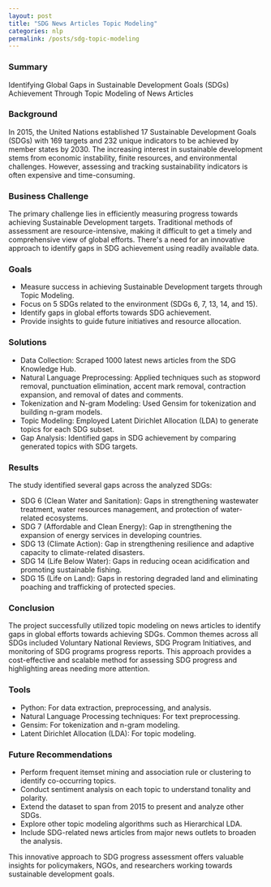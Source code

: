 ```yaml
---
layout: post
title: "SDG News Articles Topic Modeling"
categories: nlp
permalink: /posts/sdg-topic-modeling
---
```



### Summary
Identifying Global Gaps in Sustainable Development Goals (SDGs) Achievement Through Topic Modeling of News Articles

### Background
In 2015, the United Nations established 17 Sustainable Development Goals (SDGs) with 169 targets and 232 unique indicators to be achieved by member states by 2030. The increasing interest in sustainable development stems from economic instability, finite resources, and environmental challenges. However, assessing and tracking sustainability indicators is often expensive and time-consuming.

### Business Challenge
The primary challenge lies in efficiently measuring progress towards achieving Sustainable Development targets. Traditional methods of assessment are resource-intensive, making it difficult to get a timely and comprehensive view of global efforts. There's a need for an innovative approach to identify gaps in SDG achievement using readily available data.

### Goals
- Measure success in achieving Sustainable Development targets through Topic Modeling.
- Focus on 5 SDGs related to the environment (SDGs 6, 7, 13, 14, and 15).
- Identify gaps in global efforts towards SDG achievement.
- Provide insights to guide future initiatives and resource allocation.

### Solutions
- Data Collection: Scraped 1000 latest news articles from the SDG Knowledge Hub.
- Natural Language Preprocessing: Applied techniques such as stopword removal, punctuation elimination, accent mark removal, contraction expansion, and removal of dates and comments.
- Tokenization and N-gram Modeling: Used Gensim for tokenization and building n-gram models.
- Topic Modeling: Employed Latent Dirichlet Allocation (LDA) to generate topics for each SDG subset.
- Gap Analysis: Identified gaps in SDG achievement by comparing generated topics with SDG targets.

### Results
The study identified several gaps across the analyzed SDGs:
- SDG 6 (Clean Water and Sanitation): Gaps in strengthening wastewater treatment, water resources management, and protection of water-related ecosystems.
- SDG 7 (Affordable and Clean Energy): Gap in strengthening the expansion of energy services in developing countries.
- SDG 13 (Climate Action): Gap in strengthening resilience and adaptive capacity to climate-related disasters.
- SDG 14 (Life Below Water): Gaps in reducing ocean acidification and promoting sustainable fishing.
- SDG 15 (Life on Land): Gaps in restoring degraded land and eliminating poaching and trafficking of protected species.

### Conclusion
The project successfully utilized topic modeling on news articles to identify gaps in global efforts towards achieving SDGs. Common themes across all SDGs included Voluntary National Reviews, SDG Program Initiatives, and monitoring of SDG programs progress reports. This approach provides a cost-effective and scalable method for assessing SDG progress and highlighting areas needing more attention.

### Tools
- Python: For data extraction, preprocessing, and analysis.
- Natural Language Processing techniques: For text preprocessing.
- Gensim: For tokenization and n-gram modeling.
- Latent Dirichlet Allocation (LDA): For topic modeling.

### Future Recommendations
- Perform frequent itemset mining and association rule or clustering to identify co-occurring topics.
- Conduct sentiment analysis on each topic to understand tonality and polarity.
- Extend the dataset to span from 2015 to present and analyze other SDGs.
- Explore other topic modeling algorithms such as Hierarchical LDA.
- Include SDG-related news articles from major news outlets to broaden the analysis.

This innovative approach to SDG progress assessment offers valuable insights for policymakers, NGOs, and researchers working towards sustainable development goals.